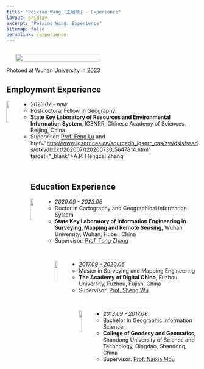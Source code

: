 ```yaml
---
title: "Peixiao Wang (王培晓) - Experience"
layout: gridlay
excerpt: "Peixiao Wang: Experience"
sitemap: false
permalink: /experience
---
```

<div class="col-sm-4" align="right" style="display:table-cell; vertical-align:middle; text-align:center">

  <ul style="overflow: hidden">
  <a href ="https://giserwang.github.io"> <img align="right" src="{{ site.url }}{{ site.baseurl }}/images/pages/admin.jpg" class="img-responsive" width="100%" /></a>
  </ul>
  Photoed at Wuhan University in 2023<br>
</div>

<div class="col-sm-8">


## Employment Experience
<a href="http://www.igsnrr.ac.cn/" target="_blank"> <img align="left" src="{{ site.url }}{{ site.baseurl }}/images/logo/IGSNRR.png" width="12%"  /></a>

* <em>2023.07 - now</em>
    - Postdoctoral Fellow in Geography
    - <strong>State Key Laboratory of Resources and Environmental Information System</strong>, IGSNRR, Chinese Academy of Sciences, Beijing, China
    - Supervisor: <a href="http://www.igsnrr.cas.cn/sourcedb_igsnrr_cas/zw/dsjs/bssds/dtxydlxx/200906/t20090626_1842363.html" target="_blank">Prof. Feng Lu</a> and <a>href="http://www.igsnrr.cas.cn/sourcedb_igsnrr_cas/zw/dsjs/sssds/dtxydlxxxt/202007/t20200730_5647814.html" target="_blank">A.P. Hengcai Zhang</a>
<br>

## Education Experience

<a href="https://www.whu.edu.cn/" target="_blank"> <img align="left" src="{{ site.url }}{{ site.baseurl }}/images/logo/whu.jpg" width="12%"  /></a>

* <em>2020.09 - 2023.06</em>
    - Doctor in Cartography and Geographical Information System
    - <strong>State Key Laboratory of Information Engineering in Surveying, Mapping and Remote Sensing</strong>, Wuhan University, Wuhan, Hubei, China
    - Supervisor: <a href="http://www.lmars.whu.edu.cn/prof_web/zhangtong/index.html" target="_blank">Prof. Tong Zhang</a>

<br>

<a href="https://www.fzu.edu.cn/" target="_blank"> <img align="left" src="{{ site.url }}{{ site.baseurl }}/images/logo/fzu.png" width="12%"  /></a>

* <em>2017.09 - 2020.06</em>
    - Master in Surveying and Mapping Engineering
    - <strong>The Academy of Digital China</strong>, Fuzhou University, Fuzhou, Fujian, China
    - Supervisor: <a href="http://adcfj.cn/sirc/door/team/TeacherList/Detail?personId=422" target="_blank">Prof. Sheng Wu</a>

<br>

<a href="http://www.sdust.edu.cn/" target="_blank"> <img align="left" src="{{ site.url }}{{ site.baseurl }}/images/logo/sdust.jpg" width="12%"  /></a>

* <em>2013.09 - 2017.06</em>
    - Bachelor in Geographic Information Science
    - <strong>College of Geodesy and Geomatics</strong>, Shandong University of Science and Technology, Qingdao, Shandong, China
    - Supervisor: <a href="http://gc.sdust.edu.cn/info/1071/2896.htm" target="_blank">Prof. Naixia Mou</a>

<br>

